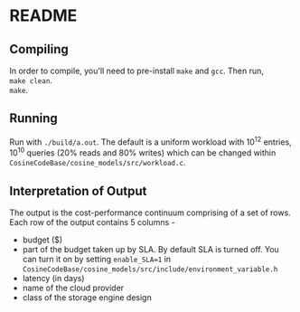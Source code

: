 # README #

## Compiling
In order to compile, you'll need to pre-install `make` and `gcc`. Then run,  
`make clean`.  
`make`.    


## Running
Run with `./build/a.out`. The default is a uniform workload with 10<sup>12</sup> entries, 10<sup>10</sup> queries (20% reads and 80% writes) which can be changed within `CosineCodeBase/cosine_models/src/workload.c`.


## Interpretation of Output

The output is the cost-performance continuum comprising of a set of rows. Each row of the output contains 5 columns -   

 - budget ($)
 - part of the budget taken up by SLA. By default SLA is turned off. You can turn it on by setting `enable_SLA=1` in `CosineCodeBase/cosine_models/src/include/environment_variable.h`
 - latency (in days)
 - name of the cloud provider
 - class of the storage engine design
